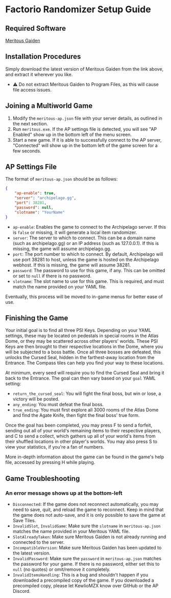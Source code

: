 # Factorio Randomizer Setup Guide

## Required Software

[Meritous Gaiden](https://github.com/FelicitusNeko/meritous-ap/releases)

## Installation Procedures

Simply download the latest version of Meritous Gaiden from the link above, and extract it wherever you like.

- ⚠️ Do not extract Meritous Gaiden to Program Files, as this will cause file access issues.

## Joining a Multiworld Game

1. Modify the `meritous-ap.json` file with your server details, as outlined in the next section.
2. Run `meritous.exe`. If the AP settings file is detected, you will see "AP Enabled" show up in the bottom left of the menu screen.
3. Start a new game. If it is able to successfully connect to the AP server, "Connected" will show up in the bottom left of the game screen for a few seconds.

## AP Settings File

The format of `meritous-ap.json` should be as follows:

```json
{
    "ap-enable": true,
    "server": "archipelago.gg",
    "port": 38281,
    "password": null,
    "slotname": "YourName"
}
```

- `ap-enable`: Enables the game to connect to the Archipelago server. If this is `false` or missing, it will generate a local item randomizer.
- `server`: The server to which to connect. This can be a domain name (such as archipelago.gg) or an IP address (such as 127.0.0.1). If this is missing, the game will assume archipelago.gg.
- `port`: The port number to which to connect. By default, Archipelago will use port 38281 to host, unless the game is hosted on the Archipelago webhost. If this is missing, the game will assume 38281.
- `password`: The password to use for this game, if any. This can be omitted or set to `null` if there is no password.
- `slotname`: The slot name to use for this game. This is required, and must match the name provided on your YAML file.

Eventually, this process will be moved to in-game menus for better ease of use.

## Finishing the Game

Your initial goal is to find all three PSI Keys. Depending on your YAML settings, these may be located on pedestals in special rooms in the Atlas Dome, or they may be scattered across other players' worlds. These PSI Keys are then brought to their respective locations in the Dome, where you will be subjected to a boss battle. Once all three bosses are defeated, this unlocks the Cursed Seal, hidden in the farthest-away location from the Entrance. The Compass tiles can help you find your way to these locations.

At minimum, every seed will require you to find the Cursed Seal and bring it back to the Entrance. The goal can then vary based on your `goal` YAML setting:

- `return_the_cursed_seal`: You will fight the final boss, but win or lose, a victory will be posted.
- `any_ending`: You must defeat the final boss.
- `true_ending`: You must first explore all 3000 rooms of the Atlas Dome and find the Agate Knife, then fight the final boss' true form.

Once the goal has been completed, you may press F to send a forfeit, sending out all of your world's remaining items to their respective players, and C to send a collect, which gathers up all of your world's items from their shuffled locations in other player's worlds. You may also press S to view your statistics, if you're a fan of numbers.

More in-depth information about the game can be found in the game's help file, accessed by pressing H while playing.

## Game Troubleshooting

### An error message shows up at the bottom-left

- `Disconnected`: If the game does not reconnect automatically, you may need to save, quit, and reload the game to reconnect. Keep in mind that the game does not auto-save, and it is only possible to save the game at Save Tiles.
- `InvalidSlot`, `InvalidGame`: Make sure the `slotname` in `meritous-ap.json` matches the name provided in your Meritous YAML file.
- `SlotAlreadyTaken`: Make sure Meritous Gaiden is not already running and connected to the server.
- `IncompatibleVersion`: Make sure Meritous Gaiden has been updated to the latest version.
- `InvalidPassword`: Make sure the `password` in `meritous-ap.json` matches the password for your game. If there is no password, either set this to `null` (no quotes) or omit/remove it completely.
- `InvalidItemsHandling`: This is a bug and shouldn't happen if you downloaded a precompiled copy of the game. If you downloaded a precompiled copy, please let KewlioMZX know over GitHub or the AP Discord.

